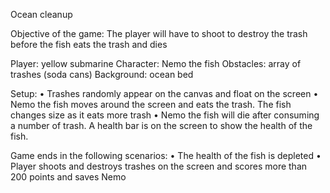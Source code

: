 Ocean cleanup

Objective of the game: The player will have to shoot to destroy the trash before the fish eats the trash and dies

Player: yellow submarine 
Character: Nemo the fish 
Obstacles: array of trashes (soda cans)
Background: ocean bed 

Setup:
• Trashes randomly appear on the canvas and float on the screen
• Nemo the fish moves around the screen and eats the trash. The fish changes size as it eats more trash
• Nemo the fish will die after consuming a number of trash. A health bar is on the screen to show the health of the fish.

Game ends in the following scenarios:
• The health of the fish is depleted
• Player shoots and destroys trashes on the screen and scores more than 200 points and saves Nemo

